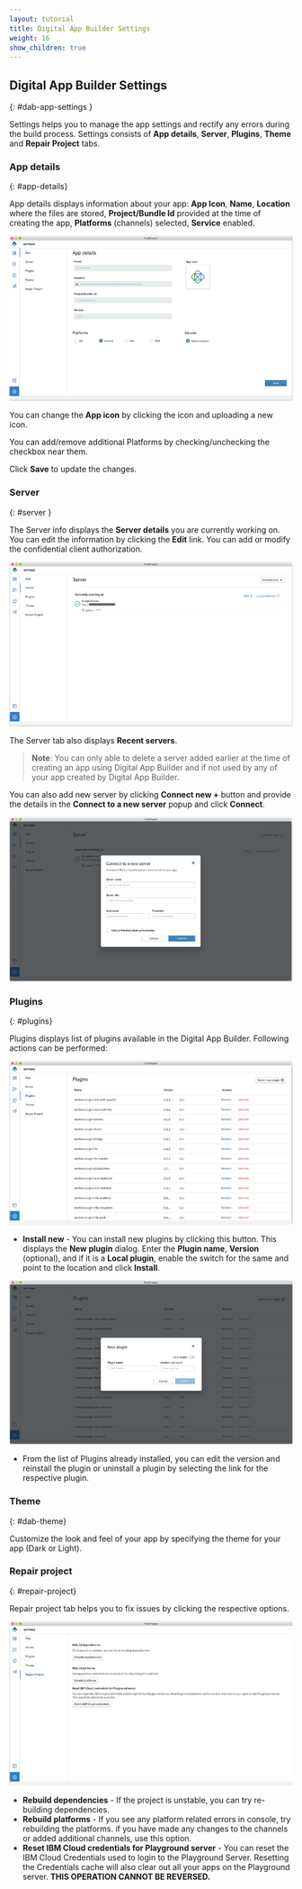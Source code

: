```yaml
---
layout: tutorial
title: Digital App Builder Settings
weight: 16
show_children: true
---
```

<!-- NLS_CHARSET=UTF-8 -->

## Digital App Builder Settings
{: #dab-app-settings }

Settings helps you to manage the app settings and rectify any errors during the build process. Settings consists of **App details**, **Server**, **Plugins**, **Theme** and **Repair Project** tabs.

### App details
{: #app-details}

App details displays information about your app: **App Icon**, **Name**, **Location** where the files are stored, **Project/Bundle Id** provided at the time of creating the app, **Platforms** (channels) selected, **Service** enabled.

![Setting App details](dab-settings.png)

You can change the **App icon** by clicking the icon and uploading a new icon.

You can add/remove additional Platforms by checking/unchecking the checkbox near them.

Click **Save** to update the changes.

### Server
{: #server }

The Server info displays the **Server details** you are currently working on. You can edit the information by clicking the **Edit** link. You can add or modify the confidential client authorization.

![Settings server details](dab-settings-server.png)

The Server tab also displays **Recent servers**.

>**Note**: You can only able to delete a server added earlier at the time of creating an app using Digital App Builder and if not used by any of your app created by Digital App Builder.

You can also add new server by clicking **Connect new +** button and provide the details in the **Connect to a new server** popup and click **Connect**.

![Settings new server](dab-settings-new-server.png)

### **Plugins**
{: #plugins}

Plugins displays list of plugins available in the Digital App Builder. Following actions can be performed:

![Settings Plugins available](dab-settings-plugins.png)

* **Install new** - You can install new plugins by clicking this button. This displays the **New plugin** dialog. Enter the **Plugin name**, **Version** (optional), and if it is a **Local plugin**, enable the switch for the same and point to the location and click **Install**.

![Settings New Plugins](dab-settings-new-plugins.png)

* From the list of Plugins already installed, you can edit the version and reinstall the plugin or uninstall a plugin by selecting the link for the respective plugin.


### Theme
{: #dab-theme}

Customize the look and feel of your app by specifying the theme for your app (Dark or Light). 

### Repair project
{: #repair-project}

Repair project tab helps you to fix issues by clicking the respective options.

![Settings Repair](dab-settings-repair.png)

* **Rebuild dependencies** - If the project is unstable, you can try re-building dependencies.
* **Rebuild platforms** - If you see any platform related errors in console, try rebuilding the platforms. if you have made any changes to the channels or added additional channels, use this option.
* **Reset IBM Cloud credentials for Playground server** - You can reset the IBM Cloud Credentials used to login to the Playground Server. Resetting the Credentials cache will also clear out all your apps on the Playground server. **THIS OPERATION CANNOT BE REVERSED.**

